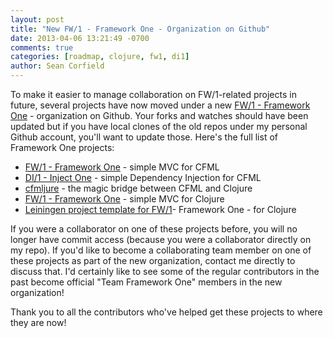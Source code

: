 ```yaml
---
layout: post
title: "New FW/1 - Framework One - Organization on Github"
date: 2013-04-06 13:21:49 -0700
comments: true
categories: [roadmap, clojure, fw1, di1]
author: Sean Corfield
---
```

To make it easier to manage collaboration on FW/1-related projects in future, several projects have now moved under a new [FW/1 - Framework One](https://github.com/framework-one) - organization on Github. Your forks and watches should have been updated but if you have local clones of the old repos under my personal Github account, you'll want to update those. Here's the full list of Framework One projects:<!-- more -->

* [FW/1 - Framework One](https://github.com/framework-one/fw1) - simple MVC for CFML
* [DI/1 - Inject One](https://github.com/framework-one/di1) - simple Dependency Injection for CFML
* [cfmljure](https://github.com/framework-one/cfmljure) - the magic bridge between CFML and Clojure
* [FW/1 - Framework One](https://github.com/framework-one/fw1-clj) - simple MVC for Clojure
* [Leiningen project template for FW/1](https://github.com/framework-one/fw1-template)- Framework One - for Clojure

If you were a collaborator on one of these projects before, you will no longer have commit access (because you were a collaborator directly on my repo). If you'd like to become a collaborating team member on one of these projects as part of the new organization, contact me directly to discuss that. I'd certainly like to see some of the regular contributors in the past become official "Team Framework One" members in the new organization!

Thank you to all the contributors who've helped get these projects to where they are now!

 
